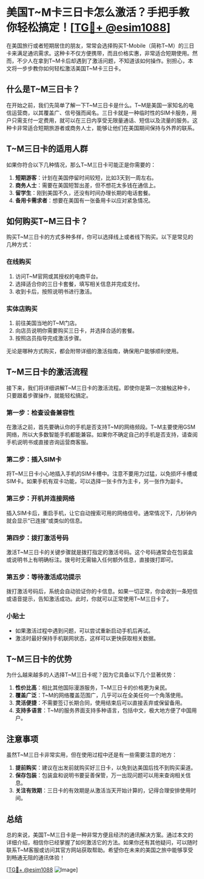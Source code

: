 # 美国T~M卡三日卡怎么激活？手把手教你轻松搞定！[[TG💪+ @esim1088](https://t.me/s/esim1088)]

在美国旅行或者短期居住的朋友，常常会选择购买T-Mobile（简称T~M）的三日卡来满足通讯需求。这种卡不仅方便携带，而且价格实惠，非常适合短期使用。然而，不少人在拿到T~M卡后却遇到了激活问题，不知道该如何操作。别担心，本文将一步步教你如何轻松激活美国T~M卡三日卡。

## 什么是T~M三日卡？

在开始之前，我们先简单了解一下T~M三日卡是什么。T~M是美国一家知名的电信运营商，以其覆盖广、信号强而闻名。三日卡就是一种临时性的SIM卡服务，用户只需支付一定费用，就可以在三日内享受无限量通话、短信以及流量的服务。这种卡非常适合短期旅游者或商务人士，能够让他们在美国期间保持与外界的联系。

## T~M三日卡的适用人群

如果你符合以下几种情况，那么T~M三日卡可能正是你需要的：

1. **短期游客**：计划在美国停留时间较短，比如3天到一周左右。
2. **商务人士**：需要在美国短暂出差，但不想花太多钱在通信上。
3. **留学生**：刚到美国不久，还没有时间办理长期的电话套餐。
4. **备用卡需求者**：想要在美国有一张备用卡以应对紧急情况。

## 如何购买T~M三日卡？

购买T~M三日卡的方式多种多样，你可以选择线上或者线下购买。以下是常见的几种方式：

### 在线购买
1. 访问T~M官网或其授权的电商平台。
2. 选择适合你的三日卡套餐，填写相关信息并完成支付。
3. 收到卡后，按照说明书进行激活。

### 实体店购买
1. 前往美国当地的T~M门店。
2. 向店员说明你需要购买三日卡，并选择合适的套餐。
3. 按照店员指导完成激活步骤。

无论是哪种方式购买，都会附带详细的激活指南，确保用户能够顺利使用。

## T~M三日卡的激活流程

接下来，我们将详细讲解T~M三日卡的激活流程。即使你是第一次接触这种卡，只要跟着步骤操作，就能轻松搞定。

### 第一步：检查设备兼容性
在激活之前，首先要确认你的手机是否支持T~M的网络频段。T~M主要使用GSM网络，所以大多数智能手机都能兼容。如果你不确定自己的手机是否支持，请查阅手机说明书或直接咨询运营商客服。

### 第二步：插入SIM卡
将T~M三日卡小心地插入手机的SIM卡槽中。注意不要用力过猛，以免损坏卡槽或SIM卡。如果手机有双卡功能，可以选择一张卡作为主卡，另一张作为副卡。

### 第三步：开机并连接网络
插入SIM卡后，重启手机，让它自动搜索可用的网络信号。通常情况下，几秒钟内就会显示“已连接”或类似的信息。

### 第四步：拨打激活号码
激活T~M三日卡的关键步骤就是拨打指定的激活号码。这个号码通常会在包装盒或说明书上有明确标注。拨号时无需输入任何额外信息，直接拨打即可。

### 第五步：等待激活成功提示
拨打激活号码后，系统会自动验证你的卡信息。如果一切正常，你会收到一条短信或语音提示，告知激活成功。此时，你就可以正常使用T~M三日卡了。

### 小贴士
- 如果激活过程中遇到问题，可以尝试重新启动手机后再试。
- 激活时最好保持手机联网状态，这样可以更快获取相关数据。

## T~M三日卡的优势

为什么越来越多的人选择T~M三日卡呢？因为它具备以下几个显著优势：

1. **性价比高**：相比其他国际漫游服务，T~M三日卡的价格更为亲民。
2. **覆盖广泛**：T~M的网络覆盖范围广，几乎可以在全美任何一个角落使用。
3. **灵活便捷**：不需要签订长期合同，使用结束后可以直接丢弃或保留备用。
4. **支持多语言**：T~M的服务界面支持多种语言，包括中文，极大地方便了中国用户。

## 注意事项

虽然T~M三日卡非常实用，但在使用过程中还是有一些需要注意的地方：

1. **提前购买**：建议在出发前就购买好三日卡，以免到达美国后找不到购买渠道。
2. **保存包装**：包装盒和说明书要妥善保管，万一出现问题可以用来查询相关信息。
3. **关注有效期**：三日卡的有效期是从激活当天开始计算的，记得合理安排使用时间。

## 总结

总的来说，美国T~M三日卡是一种非常方便且经济的通讯解决方案。通过本文的详细介绍，相信你已经掌握了如何激活它的方法。如果你还有其他疑问，可以随时联系T~M客服或访问其官方网站获取帮助。希望你在未来的美国之旅中能够享受到畅通无阻的通讯体验！

[[TG💪+ @esim1088](https://t.me/s/esim1088) ![Image](https://i.postimg.cc/4NQfJmqS/Snipaste-2025-05-13-00-14-12.png)]